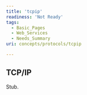 ```yaml
---
title: 'tcpip'
readiness: 'Not Ready'
tags:
  - Basic_Pages
  - Web_Services
  - Needs_Summary
uri: concepts/protocols/tcpip

---
```

## TCP/IP

Stub.

